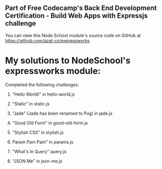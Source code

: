## Part of Free Codecamp's Back End Development Certification - Build Web Apps with Expressjs challenge

You can view this Node School module's source code on GitHub at https://github.com/azat-co/expressworks.

# My solutions to NodeSchool's expressworks module:
Completed the following challenges:

1) "Hello World!" in hello-world.js

2) "Static" in static.js

3) "Jade" (Jade has been renamed to Pug) in jade.js

4) "Good Old Form" in good-old-form.js

5) "Stylish CSS" in stylish.js

6) Param Pam Pam" in params.js

7) "What's In Query" query.js

8) "JSON Me" in json-me.js
